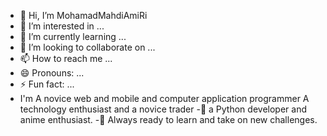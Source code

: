 - 👋 Hi, I’m MohamadMahdiAmiRi
- 👀 I’m interested in ...
- 🌱 I’m currently learning ...
- 💞️ I’m looking to collaborate on ...
- 📫 How to reach me ...
- 😄 Pronouns: ...
- ⚡ Fun fact: ...
- I'm A novice web and mobile and computer application programmer A technology enthusiast and a novice trader
-👋 a Python developer and anime enthusiast.
-🚀 Always ready to learn and take on new challenges.
  
<!---
MohamadMahdiAmiRi/MohamadMahdiAmiRi is a ✨ special ✨ repository because its `README.md` (this file) appears on your GitHub profile.
You can click the Preview link to take a look at your changes.
--->
